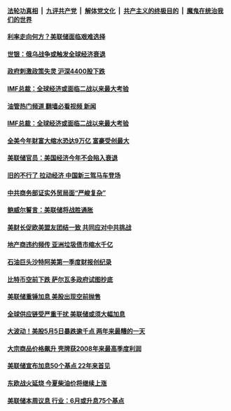 ####  [法轮功真相](../../../../basic/blob/master/README.md?t=05270831) &nbsp;|&nbsp; [九评共产党](../../../../9ping.md/blob/master/README.md?t=05270831) &nbsp;|&nbsp; [解体党文化](../../../../jtdwh.md/blob/master/README.md?t=05270831)  &nbsp;|&nbsp; [共产主义的终极目的](../../../../gczydzjmd.md/blob/master/README.md?t=05270831) &nbsp;|&nbsp; [魔鬼在统治我们的世界](../../../../mgztzwmdsj.md/blob/master/README.md?t=05270831) 

#### [利率走向何方？美联储面临艰难选择](../pages/soh7/623753.md?t=05270831) 
#### [世银：俄乌战争或触发全球经济衰退](../pages/soh7/623663.md?t=05270831) 
#### [政府刺激政策失灵 沪深4400股下跌](../pages/soh7/623129.md?t=05270831) 
#### [IMF总裁：全球经济或面临二战以来最大考验](../pages/soh7/622973.md?t=05270831) 
#### [油管热门频道 翻墙必看视频 新闻](http://45.76.130.85:81/youtube.html?05270831)
#### [IMF总裁：全球经济或面临二战以来最大考验](../pages/soh7/622973.md?t=05270831) 
#### [全美今年财富大缩水恐达9万亿 富豪受创最大](../pages/soh7/622946.md?t=05270831) 
#### [美联储官员：美国经济今年不会陷入衰退](../pages/soh7/622310.md?t=05270831) 
#### [旧的不行了 拉动经济 中国新三驾马车登场](../pages/soh7/622178.md?t=05270831) 
#### [中共商务部证实外贸局面“严峻复杂”](../pages/soh7/622166.md?t=05270831) 
#### [鲍威尔誓言：美联储将战胜通胀](../pages/soh7/621551.md?t=05270831) 
#### [美财长促欧美盟友团结一致 共同应对中共挑战](../pages/soh7/621401.md?t=05270831) 
#### [地产商违约频传 亚洲垃圾债市缩水千亿](../pages/soh7/621191.md?t=05270831) 
#### [石油巨头沙特阿美第一季度财报创纪录](../pages/soh7/620948.md?t=05270831) 
#### [比特币空前下跌 萨尔瓦多政府试图抄底](../pages/soh7/619483.md?t=05270831) 
#### [美联储重锤加息 美股出现空前抛售 ](../pages/soh7/619186.md?t=05270831) 
#### [全球供应链受严重干扰 美联储或须大幅加息 ](../pages/soh7/618673.md?t=05270831) 
#### [大波动！美股5月5日暴跌逾千点 两年来最糟的一天](../pages/soh7/618436.md?t=05270831) 
#### [大宗商品价格飙升 壳牌获2008年来最高季度利润](../pages/soh7/618235.md?t=05270831) 
#### [美联储宣布加息50个基点 22年来首见](../pages/soh7/618106.md?t=05270831) 
#### [东欧战火延烧 今夏柴油价将继续上涨](../pages/soh7/617323.md?t=05270831) 
#### [美联储本周议息 行业：6月或升息75个基点](../pages/soh7/617329.md?t=05270831) 
<img src='http://gfw-breaker.win/goodnews/indexes/soh7.md' width='0px' height='0px'/>

